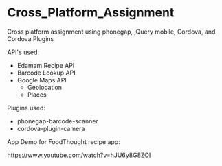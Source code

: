 # Cross_Platform_Assignment
Cross platform assignment using phonegap, jQuery mobile, Cordova, and Cordova Plugins 

API's used:

- Edamam Recipe API
- Barcode Lookup API
- Google Maps API
    - Geolocation
    - Places

Plugins used:

- phonegap-barcode-scanner
- cordova-plugin-camera

App Demo for FoodThought recipe app: 

https://www.youtube.com/watch?v=hJU6y8G8ZOI

